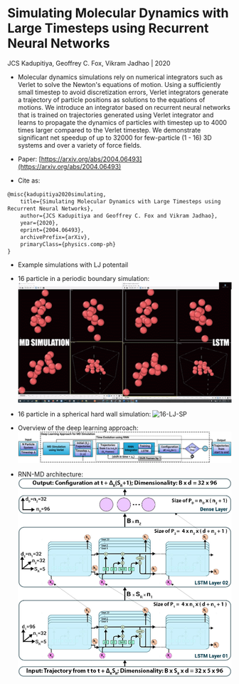 # Simulating Molecular Dynamics with Large Timesteps using Recurrent Neural Networks
JCS Kadupitiya, Geoffrey C. Fox, Vikram Jadhao | 2020

* Molecular dynamics simulations rely on numerical integrators such as Verlet to solve the Newton's equations of motion. Using a sufficiently small timestep to avoid discretization errors, Verlet integrators generate a trajectory of particle positions as solutions to the equations of motions. We introduce an integrator based on recurrent neural networks that is trained on trajectories generated using Verlet integrator and learns to propagate the dynamics of particles with timestep up to 4000 times larger compared to the Verlet timestep. We demonstrate significant net speedup of up to 32000 for few-particle (1 - 16) 3D systems and over a variety of force fields.

* Paper: [https://arxiv.org/abs/2004.06493](https://arxiv.org/abs/2004.06493)

* Cite as:
```
@misc{kadupitiya2020simulating,
    title={Simulating Molecular Dynamics with Large Timesteps using Recurrent Neural Networks},
    author={JCS Kadupitiya and Geoffrey C. Fox and Vikram Jadhao},
    year={2020},
    eprint={2004.06493},
    archivePrefix={arXiv},
    primaryClass={physics.comp-ph}
}
```

* Example simulations with LJ potentail

 * 16 particle in a periodic boundary simulation: 
   ![16-LJ-PB](figures/16-PB.gif)

    
 * 16 particle in a spherical hard wall simulation: 
   ![16-LJ-SP](figures/16-SP.gif)
 
* Overview of the deep learning approach:
  ![overall-idea](figures/fig2.jpg)

* RNN-MD architecture:
  <img src="figures/fig1.jpg" width="500">
